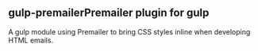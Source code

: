 ## gulp-premailerPremailer plugin for gulp

A gulp module using Premailer to bring CSS styles inline when developing HTML emails.
